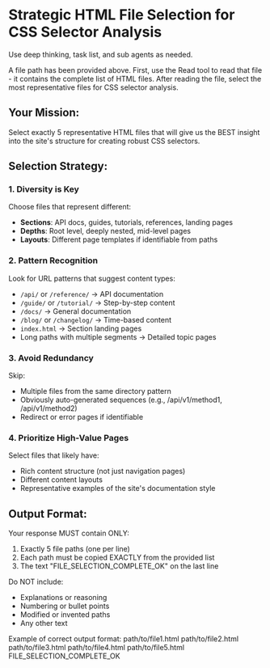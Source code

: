 # Strategic HTML File Selection for CSS Selector Analysis

Use deep thinking, task list, and sub agents as needed.

A file path has been provided above.
First, use the Read tool to read that file - it contains the complete list of HTML files.
After reading the file, select the most representative files for CSS selector analysis.

## Your Mission:

Select exactly 5 representative HTML files that will give us the BEST insight
into the site's structure for creating robust CSS selectors.

## Selection Strategy:

### 1. Diversity is Key

Choose files that represent different:

- **Sections**: API docs, guides, tutorials, references, landing pages
- **Depths**: Root level, deeply nested, mid-level pages
- **Layouts**: Different page templates if identifiable from paths

### 2. Pattern Recognition

Look for URL patterns that suggest content types:

- `/api/` or `/reference/` → API documentation
- `/guide/` or `/tutorial/` → Step-by-step content
- `/docs/` → General documentation
- `/blog/` or `/changelog/` → Time-based content
- `index.html` → Section landing pages
- Long paths with multiple segments → Detailed topic pages

### 3. Avoid Redundancy

Skip:

- Multiple files from the same directory pattern
- Obviously auto-generated sequences (e.g., /api/v1/method1, /api/v1/method2)
- Redirect or error pages if identifiable

### 4. Prioritize High-Value Pages

Select files that likely have:

- Rich content structure (not just navigation pages)
- Different content layouts
- Representative examples of the site's documentation style

## Output Format:

Your response MUST contain ONLY:
1. Exactly 5 file paths (one per line)
2. Each path must be copied EXACTLY from the provided list
3. The text "FILE_SELECTION_COMPLETE_OK" on the last line

Do NOT include:
- Explanations or reasoning
- Numbering or bullet points
- Modified or invented paths
- Any other text

Example of correct output format:
path/to/file1.html
path/to/file2.html
path/to/file3.html
path/to/file4.html
path/to/file5.html
FILE_SELECTION_COMPLETE_OK
